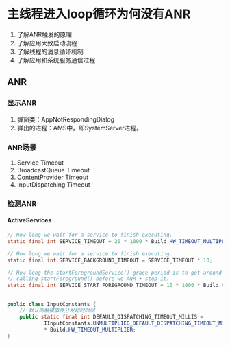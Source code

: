 # 主线程进入loop循环为何没有ANR

1. 了解ANR触发的原理
2. 了解应用大致启动流程
3. 了解线程的消息循环机制
4. 了解应用和系统服务通信过程

## ANR

### 显示ANR

1. 弹窗类：AppNotRespondingDialog
2. 弹出的进程：AMS中，即SystemServer进程。

### ANR场景

1. Service Timeout
2. BroadcastQueue Timeout
3. ContentProvider Timeout
4. InputDispatching Timeout

### 检测ANR

#### ActiveServices

``` java
// How long we wait for a service to finish executing.
static final int SERVICE_TIMEOUT = 20 * 1000 * Build.HW_TIMEOUT_MULTIPLIER;

// How long we wait for a service to finish executing.
static final int SERVICE_BACKGROUND_TIMEOUT = SERVICE_TIMEOUT * 10;

// How long the startForegroundService() grace period is to get around to
// calling startForeground() before we ANR + stop it.
static final int SERVICE_START_FOREGROUND_TIMEOUT = 10 * 1000 * Build.HW_TIMEOUT_MULTIPLIER;
```

##

``` java
public class InputConstants {
    // 默认的触摸事件分发超时时间
    public static final int DEFAULT_DISPATCHING_TIMEOUT_MILLIS =
            IInputConstants.UNMULTIPLIED_DEFAULT_DISPATCHING_TIMEOUT_MILLIS
            * Build.HW_TIMEOUT_MULTIPLIER;
}
```

